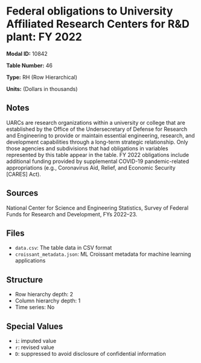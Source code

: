 # Federal obligations to University Affiliated Research Centers for R&D plant: FY 2022

**Modal ID:** 10842

**Table Number:** 46

**Type:** RH (Row Hierarchical)

**Units:** (Dollars in thousands)

## Notes

UARCs are research organizations within a university or college that are established by the Office of the Undersecretary of Defense for Research and Engineering to provide or maintain essential engineering, research, and development capabilities through a long-term strategic relationship. Only those agencies and subdivisions that had obligations in variables represented by this table appear in the table. FY 2022 obligations include additional funding provided by supplemental COVID-19 pandemic-related appropriations (e.g., Coronavirus Aid, Relief, and Economic Security [CARES] Act).

## Sources

National Center for Science and Engineering Statistics, Survey of Federal Funds for Research and Development, FYs 2022–23.

## Files

- `data.csv`: The table data in CSV format
- `croissant_metadata.json`: ML Croissant metadata for machine learning applications

## Structure

- Row hierarchy depth: 2
- Column hierarchy depth: 1
- Time series: No

## Special Values

- `i`: imputed value
- `r`: revised value
- `D`: suppressed to avoid disclosure of confidential information
